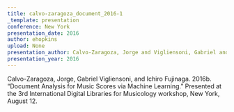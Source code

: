 ```yaml
---
title: calvo-zaragoza_document_2016-1
_template: presentation
conference: New York
presentation_date: 2016
author: ehopkins
upload: None
presentation_author: Calvo-Zaragoza, Jorge and Vigliensoni, Gabriel and Fujinaga, Ichiro
presentation_year: 2016
---
```

Calvo-Zaragoza, Jorge, Gabriel Vigliensoni, and Ichiro Fujinaga. 2016b. “Document Analysis for Music Scores via Machine Learning.” Presented at the 3rd International Digital Libraries for Musicology workshop, New York, August 12.
